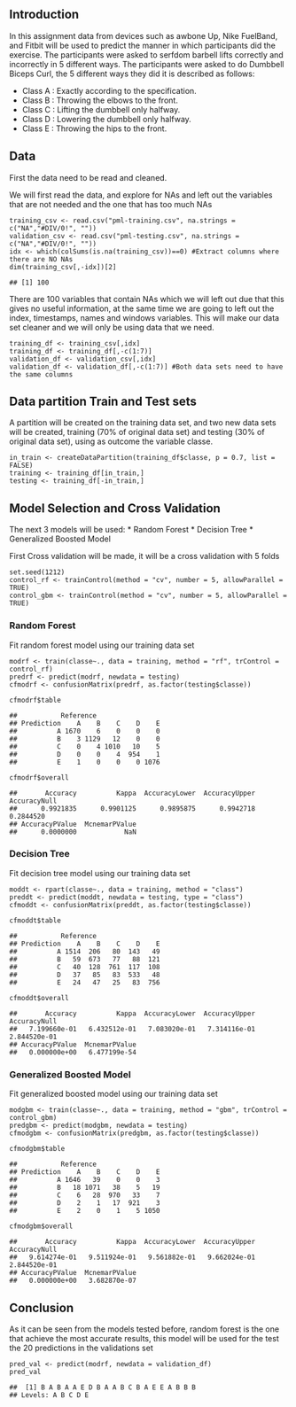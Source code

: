 Introduction
------------

In this assignment data from devices such as awbone Up, Nike FuelBand,
and Fitbit will be used to predict the manner in which participants did
the exercise. The participants were asked to serfdom barbell lifts
correctly and incorrectly in 5 different ways. The participants were
asked to do Dumbbell Biceps Curl, the 5 different ways they did it is
described as follows:

-   Class A : Exactly according to the specification.
-   Class B : Throwing the elbows to the front.
-   Class C : Lifting the dumbbell only halfway.
-   Class D : Lowering the dumbbell only halfway.
-   Class E : Throwing the hips to the front.

Data
----

First the data need to be read and cleaned.

We will first read the data, and explore for NAs and left out the
variables that are not needed and the one that has too much NAs

    training_csv <- read.csv("pml-training.csv", na.strings = c("NA","#DIV/0!", ""))
    validation_csv <- read.csv("pml-testing.csv", na.strings = c("NA","#DIV/0!", ""))
    idx <- which(colSums(is.na(training_csv))==0) #Extract columns where there are NO NAs
    dim(training_csv[,-idx])[2]

    ## [1] 100

There are 100 variables that contain NAs which we will left out due that
this gives no useful information, at the same time we are going to left
out the index, timestamps, names and windows variables. This will make
our data set cleaner and we will only be using data that we need.

    training_df <- training_csv[,idx]
    training_df <- training_df[,-c(1:7)]
    validation_df <- validation_csv[,idx]
    validation_df <- validation_df[,-c(1:7)] #Both data sets need to have the same columns

Data partition Train and Test sets
----------------------------------

A partition will be created on the training data set, and two new data
sets will be created, training (70% of original data set) and testing
(30% of original data set), using as outcome the variable classe.

    in_train <- createDataPartition(training_df$classe, p = 0.7, list = FALSE)
    training <- training_df[in_train,]
    testing <- training_df[-in_train,]

Model Selection and Cross Validation
------------------------------------

The next 3 models will be used: \* Random Forest \* Decision Tree \*
Generalized Boosted Model

First Cross validation will be made, it will be a cross validation with
5 folds

    set.seed(1212)
    control_rf <- trainControl(method = "cv", number = 5, allowParallel = TRUE)
    control_gbm <- trainControl(method = "cv", number = 5, allowParallel = TRUE)

### Random Forest

Fit random forest model using our training data set

    modrf <- train(classe~., data = training, method = "rf", trControl = control_rf)
    predrf <- predict(modrf, newdata = testing)
    cfmodrf <- confusionMatrix(predrf, as.factor(testing$classe))

    cfmodrf$table

    ##           Reference
    ## Prediction    A    B    C    D    E
    ##          A 1670    6    0    0    0
    ##          B    3 1129   12    0    0
    ##          C    0    4 1010   10    5
    ##          D    0    0    4  954    1
    ##          E    1    0    0    0 1076

    cfmodrf$overall

    ##       Accuracy          Kappa  AccuracyLower  AccuracyUpper   AccuracyNull 
    ##      0.9921835      0.9901125      0.9895875      0.9942718      0.2844520 
    ## AccuracyPValue  McnemarPValue 
    ##      0.0000000            NaN

### Decision Tree

Fit decision tree model using our training data set

    moddt <- rpart(classe~., data = training, method = "class")
    preddt <- predict(moddt, newdata = testing, type = "class")
    cfmoddt <- confusionMatrix(preddt, as.factor(testing$classe))

    cfmoddt$table

    ##           Reference
    ## Prediction    A    B    C    D    E
    ##          A 1514  206   80  143   49
    ##          B   59  673   77   88  121
    ##          C   40  128  761  117  108
    ##          D   37   85   83  533   48
    ##          E   24   47   25   83  756

    cfmoddt$overall

    ##       Accuracy          Kappa  AccuracyLower  AccuracyUpper   AccuracyNull 
    ##   7.199660e-01   6.432512e-01   7.083020e-01   7.314116e-01   2.844520e-01 
    ## AccuracyPValue  McnemarPValue 
    ##   0.000000e+00   6.477199e-54

### Generalized Boosted Model

Fit generalized boosted model using our training data set

    modgbm <- train(classe~., data = training, method = "gbm", trControl = control_gbm)
    predgbm <- predict(modgbm, newdata = testing)
    cfmodgbm <- confusionMatrix(predgbm, as.factor(testing$classe))

    cfmodgbm$table

    ##           Reference
    ## Prediction    A    B    C    D    E
    ##          A 1646   39    0    0    3
    ##          B   18 1071   38    5   19
    ##          C    6   28  970   33    7
    ##          D    2    1   17  921    3
    ##          E    2    0    1    5 1050

    cfmodgbm$overall

    ##       Accuracy          Kappa  AccuracyLower  AccuracyUpper   AccuracyNull 
    ##   9.614274e-01   9.511924e-01   9.561882e-01   9.662024e-01   2.844520e-01 
    ## AccuracyPValue  McnemarPValue 
    ##   0.000000e+00   3.682870e-07

Conclusion
----------

As it can be seen from the models tested before, random forest is the
one that achieve the most accurate results, this model will be used for
the test the 20 predictions in the validations set

    pred_val <- predict(modrf, newdata = validation_df)  
    pred_val

    ##  [1] B A B A A E D B A A B C B A E E A B B B
    ## Levels: A B C D E
